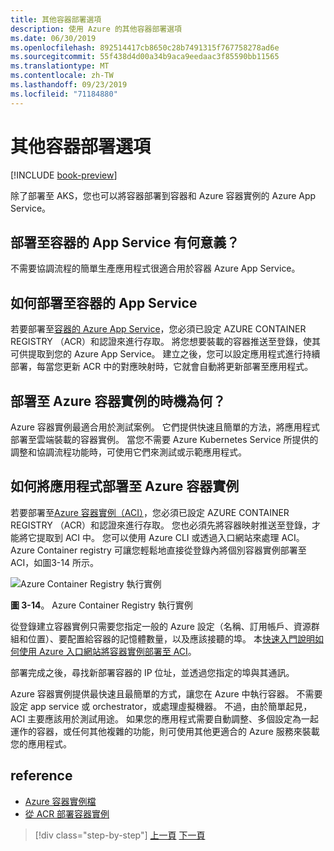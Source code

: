 ```yaml
---
title: 其他容器部署選項
description: 使用 Azure 的其他容器部署選項
ms.date: 06/30/2019
ms.openlocfilehash: 892514417cb8650c28b7491315f767758278ad6e
ms.sourcegitcommit: 55f438d4d00a34b9aca9eedaac3f85590bb11565
ms.translationtype: MT
ms.contentlocale: zh-TW
ms.lasthandoff: 09/23/2019
ms.locfileid: "71184880"
---
```

# <a name="other-container-deployment-options"></a>其他容器部署選項

[!INCLUDE [book-preview](../../../includes/book-preview.md)]

除了部署至 AKS，您也可以將容器部署到容器和 Azure 容器實例的 Azure App Service。

## <a name="when-does-it-make-sense-to-deploy-to-app-service-for-containers"></a>部署至容器的 App Service 有何意義？

不需要協調流程的簡單生產應用程式很適合用於容器 Azure App Service。

## <a name="how-to-deploy-to-app-service-for-containers"></a>如何部署至容器的 App Service

若要部署至[容器的 Azure App Service](https://azure.microsoft.com/services/app-service/containers/)，您必須已設定 AZURE CONTAINER REGISTRY （ACR）和認證來進行存取。 將您想要裝載的容器推送至登錄，使其可供提取到您的 Azure App Service。 建立之後，您可以設定應用程式進行持續部署，每當您更新 ACR 中的對應映射時，它就會自動將更新部署至應用程式。

## <a name="when-does-it-make-sense-to-deploy-to-azure-container-instances"></a>部署至 Azure 容器實例的時機為何？

Azure 容器實例最適合用於測試案例。 它們提供快速且簡單的方法，將應用程式部署至雲端裝載的容器實例。 當您不需要 Azure Kubernetes Service 所提供的調整和協調流程功能時，可使用它們來測試或示範應用程式。

## <a name="how-to-deploy-an-app-to-azure-container-instances"></a>如何將應用程式部署至 Azure 容器實例

若要部署至[Azure 容器實例（ACI）](https://docs.microsoft.com/azure/container-instances/)，您必須已設定 AZURE CONTAINER REGISTRY （ACR）和認證來進行存取。 您也必須先將容器映射推送至登錄，才能將它提取到 ACI 中。 您可以使用 Azure CLI 或透過入口網站來處理 ACI。 Azure Container registry 可讓您輕鬆地直接從登錄內將個別容器實例部署至 ACI，如圖3-14 所示。

![Azure Container Registry 執行實例](./media/acr-runinstance-contextmenu.png)

**圖 3-14**。 Azure Container Registry 執行實例

從登錄建立容器實例只需要您指定一般的 Azure 設定（名稱、訂用帳戶、資源群組和位置）、要配置給容器的記憶體數量，以及應該接聽的埠。 本[快速入門說明如何使用 Azure 入口網站將容器實例部署至 ACI](https://docs.microsoft.com/azure/container-instances/container-instances-quickstart-portal)。

部署完成之後，尋找新部署容器的 IP 位址，並透過您指定的埠與其通訊。

Azure 容器實例提供最快速且最簡單的方式，讓您在 Azure 中執行容器。 不需要設定 app service 或 orchestrator，或處理虛擬機器。 不過，由於簡單起見，ACI 主要應該用於測試用途。 如果您的應用程式需要自動調整、多個設定為一起運作的容器，或任何其他複雜的功能，則可使用其他更適合的 Azure 服務來裝載您的應用程式。

## <a name="references"></a>reference

- [Azure 容器實例檔](https://docs.microsoft.com/azure/container-instances/)
- [從 ACR 部署容器實例](https://docs.microsoft.com/azure/container-instances/container-instances-using-azure-container-registry#deploy-with-azure-portal)

>[!div class="step-by-step"]
>[上一頁](scale-containers-serverless.md)
>[下一頁](communication-patterns.md) <!-- Next Chapter -->
